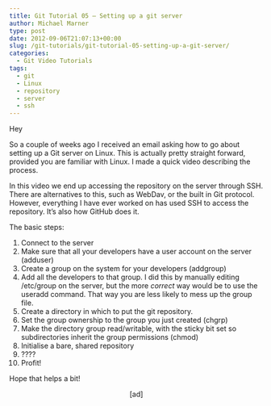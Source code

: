 ```yaml
---
title: Git Tutorial 05 – Setting up a git server
author: Michael Marner
type: post
date: 2012-09-06T21:07:13+00:00
slug: /git-tutorials/git-tutorial-05-setting-up-a-git-server/
categories:
  - Git Video Tutorials
tags:
  - git
  - Linux
  - repository
  - server
  - ssh
---
```


Hey

So a couple of weeks ago I received an email asking how to go about setting up a Git server on Linux. This is actually pretty straight forward, provided you are familiar with Linux. I made a quick video describing the process.

<!--more-->

In this video we end up accessing the repository on the server through SSH. There are alternatives to this, such as WebDav, or the built in Git protocol. However, everything I have ever worked on has used SSH to access the repository. It&#8217;s also how GitHub does it.

The basic steps:

1. Connect to the server
2. Make sure that all your developers have a user account on the server (adduser)
3. Create a group on the system for your developers (addgroup)
4. Add all the developers to that group. I did this by manually editing /etc/group on the server, but the more _correct_ way would be to use the useradd command. That way you are less likely to mess up the group file.
5. Create a directory in which to put the git repository.
6. Set the group ownership to the group you just created (chgrp)
7. Make the directory group read/writable, with the sticky bit set so subdirectories inherit the group permissions (chmod)
8. Initialise a bare, shared repository
9. ????
10. Profit!

Hope that helps a bit!

<p style="text-align: center;">
  [ad]
</p>

[1]: ../wp-content/uploads/2011/03/git-logo.png
